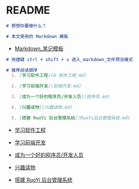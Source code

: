 # README

``` md
# 想想你要做什么？
```

``` md
# 本文使用的 Markdown 模板
```
-  [Markdown_笔记模板](Markdown_笔记模板.md)

``` md
# 快捷键 ctrl + shift + v 进入_markdown_文件预览模式
```

``` md
# 推荐阅读顺序
  1. [学习软件工程](A-软件工程.md)

  2. [学习前端开发](前端开发.md)

  3. [成为一个好的程序员/开发人员](程序员.md)

  4. [兴趣读物](兴趣读物.md)

  5. [搭建 RuoYi 后台管理系统](RuoYi后台管理系统.md)
```
-  [学习软件工程](A-软件工程.md)

-  [学习前端开发](前端开发.md)

-  [成为一个好的程序员/开发人员](程序员.md)

-  [兴趣读物](兴趣读物.md)

-  [搭建 RuoYi 后台管理系统](RuoYi后台管理系统.md)